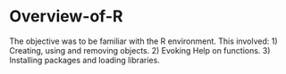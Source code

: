 # Overview-of-R
The objective was to be familiar with the R environment. This involved: 1) Creating, using and removing objects. 2) Evoking Help on functions. 3) Installing packages and loading libraries.
